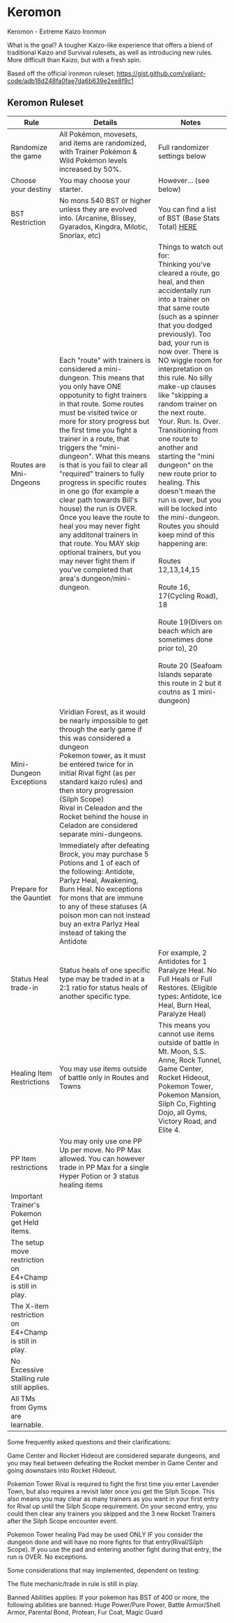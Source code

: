 # Keromon
Keromon - Extreme Kaizo Ironmon

What is the goal? A tougher Kaizo-like experience that offers a blend of traditional Kaizo and Survival rulesets, as well as introducing new rules. More difficult than Kaizo, but with a fresh spin.

Based off the official ironmon ruleset: https://gist.github.com/valiant-code/adb18d248fa0fae7da6b639e2ee8f9c1

## Keromon Ruleset

| Rule | Details | Notes |
|---|----------------------------------|---|
| Randomize the game | All Pokémon, movesets, and items are randomized, with Trainer Pokémon & Wild Pokémon levels increased by 50%.  | Full randomizer settings below |
| Choose your destiny | You may choose your starter. | However... (see below) |     
| BST Restriction | No mons 540 BST or higher unless they are evolved into. (Arcanine, Blissey, Gyarados, Kingdra, Milotic, Snorlax, etc) | You can find a list of BST (Base Stats Total) <a href="https://bulbapedia.bulbagarden.net/wiki/List_of_Pok%C3%A9mon_by_base_stats_(Generation_VIII-present" title="Bulbapedia">HERE</a> |
| Routes are Mni-Dngeons | Each "route" with trainers is considered a mini-dungeon. This means that you only have ONE oppotunity to fight trainers in that route. Some routes must be visited twice or more for story progress but the first time you fight a trainer in a route, that triggers the "mini-dungeon". What this means is that is you fail to clear all "required" trainers to fully progress in specific routes in one go (for example a clear path towards Bill's house) the run is OVER. Once you leave the route to heal you may never fight any additonal trainers in that route. You MAY skip optional trainers, but you may never fight them if you've completed that area's dungeon/mini-dungeon. | Things to watch out for:<br/>Thinking you've cleared a route, go heal, and then accidentally run into a trainer on that same route (such as a spinner that you dodged previously). Too bad, your run is now over. There is NO wiggle room for interpretation on this rule. No silly make-up clauses like "skipping a random trainer on the next route. Your. Run. Is. Over.<br/>Transitioning from one route to another and starting the "mini dungeon" on the new route prior to healing. This doesn't mean the run is over, but you will be locked into the mini-dungeon. Routes you should keep mind of this happening are:<br/><br/>Routes 12,13,14,15<br/><br/>Route 16, 17(Cycling Road), 18<br/><br/>Route 19(Divers on beach which are sometimes done prior to), 20<br/><br/>Route 20 (Seafoam Islands separate this route in 2 but it coutns as 1 mini-dungeon) |
| Mini-Dungeon Exceptions | Viridian Forest, as it would be nearly impossible to get through the early game if this was considered a dungeon<br/>Pokemon tower, as it must be entered twice for in initial Rival fight (as per standard kaizo rules) and then story progression (Silph Scope)<br/>Rival in Celeadon and the Rocket behind the house in Celadon are considered separate mini-dungeons. |
| Prepare for the Gauntlet | Immediately after defeating Brock, you may purchase 5 Potions and 1 of each of the following: Antidote, Parlyz Heal, Awakening, Burn Heal. No exceptions for mons that are immune to any of these statuses (A poison mon can not instead buy an extra Parlyz Heal instead of taking the Antidote | |
| Status Heal trade-in | Status heals of one specific type may be traded in at a 2:1 ratio for status heals of another specific type. | For example, 2 Antidotes for 1 Paralyze Heal. No Full Heals or Full Restores. (Eligible types: Antidote, Ice Heal, Burn Heal, Paralyze Heal) |
| Healing Item Restrictions | You may use items outside of battle only in Routes and Towns | This means you cannot use items outside of battle in Mt. Moon, S.S. Anne, Rock Tunnel, Game Center, Rocket Hideout, Pokemon Tower, Pokemon Mansion, Silph Co, Fighting Dojo, all Gyms, Victory Road, and Elite 4.
| PP Item restrictions | You may only use one PP Up per move. No PP Max allowed. You can however trade in PP Max for a single Hyper Potion or 3 status healing items | |
| Important Trainer's Pokemon get Held Items. | | |
| The setup move restriction on E4+Champ is still in play. | | |
| The X-item restriction on E4+Champ is still in play. | | |
| No Excessive Stalling rule still applies. | | |
| All TMs from Gyms are learnable. | | |

Some frequently asked questions and their clarifications:

Game Center and Rocket Hideout are considered separate dungeons, and you may heal between defeating the Rocket member in Game Center and going downstairs into Rocket Hideout.

Pokemon Tower Rival is required to fight the first time you enter Lavender Town, but also requires a revisit later once you get the Silph Scope. This also means you may clear as many trainers as you want in your first entry for Rival up until the Silph Scope requirement. On your second entry, you could then clear any trainers you skipped and the 3 new Rocket Trainers after the Silph Scope encounter event.

Pokemon Tower healing Pad may be used ONLY IF you consider the dungeon done and will have no more fights for that entry(Rival/Silph Scope). If you use the pad and entering another fight during that entry, the run is OVER. No exceptions.

Some considerations that may implemented, dependent on testing:

The flute mechanic/trade in rule is still in play.

Banned Abilities applies: If your pokemon has BST of 400 or more, the following abilities are banned: Huge Power/Pure Power, Battle Armor/Shell Armor, Parental Bond, Protean, Fur Coat, Magic Guard


